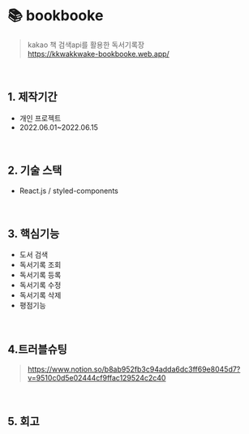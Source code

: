 # 📚 bookbooke
> kakao 책 검색api를 활용한 독서기록장   
> https://kkwakkwake-bookbooke.web.app/

</br>

## 1. 제작기간
* 개인 프로젝트
* 2022.06.01~2022.06.15

</br>

## 2. 기술 스택
* React.js / styled-components

</br>

## 3. 핵심기능
* 도서 검색
* 독서기록 조회
* 독서기록 등록
* 독서기록 수정
* 독서기록 삭제
* 평점기능

</br>

## 4.트러블슈팅
> https://www.notion.so/b8ab952fb3c94adda6dc3ff69e8045d7?v=9510c0d5e02444cf9ffac129524c2c40   

</br>

## 5. 회고


<!-- <details>
<summary><b>백엔드</b></summary>
<div markdown="1">


#### 4.1. 인증 :pushpin: [코드 확인](https://github.com/joyw93/pet-mate/tree/main/server/src/auth)
- 로그인
  - 이메일
  - 구글
  - 카카오

#### 4.2. 유저 :pushpin: [코드 확인](https://github.com/joyw93/pet-mate/tree/main/server/src/user)
- 회원가입
- 프로필 수정
- 계정정보 수정
- 내 게시글 조회

#### 4.3. 커뮤니티 :pushpin: [코드 확인](https://github.com/joyw93/pet-mate/tree/main/server/src/community)
- 게시글
  - 조회
  - 등록
  - 수정
  - 삭제
- 댓글
  - 등록
  - 삭제
- 해쉬태그
- 좋아요

#### 4.4. 산책메이트 :pushpin: [코드 확인](https://github.com/joyw93/pet-mate/tree/main/server/src/sanchaek)
- 산책
  - 조회
  - 등록
  - 수정
  - 삭제
- 댓글
  - 등록
  - 삭제
  
</div>
</details> -->


